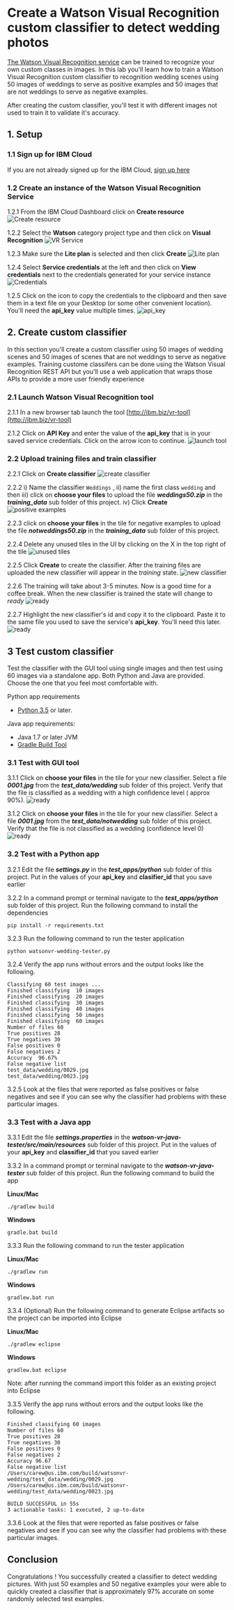 # Create a Watson Visual Recognition custom classifier to detect wedding photos

[The Watson Visual Recognition service](https://www.ibm.com/watson/services/visual-recognition/) can be trained to recognize your own custom classes in images. In this lab you'll learn how to  train a  Watson Visual Recognition custom classifier  to recognition wedding scenes using 50 images of weddings to serve as positive examples  and 50 images that are not weddings to serve as  negative examples.

After creating the custom classifier, you'll test it with different images not used to train it to validate it's accuracy.  

## 1. Setup

### 1.1 Sign up for IBM Cloud

If you are not already signed up for the IBM Cloud, [sign up here](https://console.bluemix.net)

### 1.2 Create an instance of the Watson Visual Recognition Service

1.2.1 From the IBM Cloud Dashboard click on **Create resource**
![Create resource](images/ss1.png)


1.2.2 Select the **Watson** category project type and then click on **Visual Recognition**
![VR Service](images/ss2.png)

1.2.3 Make sure the **Lite plan** is selected and then click **Create**
![Lite plan](images/ss3.png)

1.2.4 Select **Service credentials** at the left and then click on **View credentials** next to the credentials generated for your service instance
![Credentials](images/ss4.png)

1.2.5 Click on the icon to copy the credentials to the clipboard and then save them in a text file on your Desktop (or some other convenient location). You'll need the **api_key** value multiple times.
![api_key](images/ss5.png)

## 2. Create custom classifier

In this section you'll create a custom classifier using 50 images of wedding scenes and 50 images of scenes that are not weddings to serve as negative examples. Training custome classifers can be done using the Watson Visual Recognition REST API but you'll use a web application that wraps those APIs to provide a more user friendly experience

### 2.1 Launch Watson Visual Recognition tool

2.1.1 In a new browser tab launch the tool [http://ibm.biz/vr-tool](http://ibm.biz/vr-tool)

2.1.2 Click on **API Key** and enter the value of the **api_key** that is in your saved service credentials. Click on the arrow icon to continue.
![launch tool](images/ss6.png)

### 2.2 Upload training files and train classifier

2.2.1 Click on **Create classifier**
![create classifier](images/ss7.png)

2.2.2 i) Name the classifier `Weddings` , ii) name the first class `wedding` and then iii) click on **choose your files** to upload the file ***weddings50.zip*** in the ***training_data*** sub folder of this project. iv) Click **Create**
![positive examples](images/ss9.png)

2.2.3 click on **choose your files** in the tile for negative examples to upload the file ***notweddings50.zip*** in the ***training_data*** sub folder of this project.

2.2.4 Delete any unused tiles in the UI  by clicking on the X in the top right of the tile
![unused tiles](images/ss10.png)

2.2.5 Click **Create** to create the classifier. After the training files are uploaded the new classifier will appear in the *training* state.
![new classifier](images/ss11.png)

2.2.6 The training will take  about 3-5 minutes. Now is a good time for a coffee break. When the new classifier is trained the state will change to *ready*
![ready](images/ss12.png)

2.2.7 Highlight the new classifier's id and copy it to the clipboard. Paste it to the same file you used to save the service's **api_key**. You'll need this later.
![ready](images/ss12.1.png)

## 3 Test custom classifier

Test the classifier with the GUI tool using single images and then test using 60 images via a standalone app. Both Python and Java are provided. Choose the one that you feel most comfortable with.  

Python app requirements

  - [Python 3.5](https://www.python.org/downloads) or later.

Java app requirements:

  - Java 1.7 or later JVM
  - [Gradle Build Tool](https://gradle.org)


### 3.1 Test with GUI tool

3.1.1 Click on  **choose your files** in the tile for your new classifier. Select a file ***0001.jpg***  from the ***test_data/wedding*** sub folder of this project. Verify that the file is classified as a wedding with a high confidence level ( approx 90%).
![ready](images/ss14.png)

3.1.2 Click on  **choose your files** in the tile for your new classifier. Select a file ***0001.jpg***  from the ***test_data/notwedding*** sub folder of this project. Verify that the file is not classified as a wedding (confidence level 0)
![ready](images/ss15.png)

### 3.2 Test with a Python app

3.2.1 Edit the file ***settings.py*** in the ***test_apps/python*** sub folder of this project. Put in the values of your **api_key** and **clasifier_id** that you save earlier

3.2.2 In a command prompt or terminal navigate to the ***test_apps/python*** sub folder of this project. Run the following command to install the dependencies

`pip install -r requirements.txt`

3.2.3 Run the following command to run the tester application

`python watsonvr-wedding-tester.py`

3.2.4 Verify the app runs without errors and the output looks like the following.

```
Classifying 60 test images ...
Finished classifying  10 images
Finished classifying  20 images
Finished classifying  30 images
Finished classifying  40 images
Finished classifying  50 images
Finished classifying  60 images
Number of files 60
True positives 28
True negatives 30
False positives 0
False negatives 2
Accuracy  96.67%
False negative list
test_data/wedding/0029.jpg
test_data/wedding/0023.jpg
```

3.2.5 Look at the files that were reported as false positives or false negatives and see if you can see why the classifier had problems with these particular images.

### 3.3 Test with a Java app

3.3.1 Edit the file ***settings.properties*** in the ***watson-vr-java-tester/src/main/resources*** sub folder of this project. Put in the values of your **api_key** and **classifier_id** that you saved earlier

3.3.2 In a command prompt or terminal navigate to the ***watson-vr-java-tester*** sub folder of this project. Run the following command to build the app

**Linux/Mac**

`./gradlew build`

**Windows**

`gradle.bat build`

3.3.3 Run the following command to run the tester application

**Linux/Mac**

`./gradlew run`

**Windows**

`gradlew.bat run`

3.3.4 (Optional) Run the following command to generate Eclipse artifacts so the project can be imported into Eclipse 

**Linux/Mac**

`./gradlew eclipse`

**Windows**

`gradlew.bat eclipse`

Note: after running the command import this folder as an existing project into Eclipse

3.3.5 Verify the app runs without errors and the output looks like the following.

```
Finished classifying 60 images
Number of files 60
True positives 28
True negatives 30
False positives 0
False negatives 2
Accuracy 96.67
False negative list
/Users/carew@us.ibm.com/build/watsonvr-wedding/test_data/wedding/0029.jpg
/Users/carew@us.ibm.com/build/watsonvr-wedding/test_data/wedding/0023.jpg

BUILD SUCCESSFUL in 55s
3 actionable tasks: 1 executed, 2 up-to-date
```

3.3.6 Look at the files that were reported as false positives or false negatives and see if you can see why the classifier had problems with these particular images.

## Conclusion
Congratulations ! You successfully created a classifier to detect wedding pictures. With just 50 examples and 50 negative examples your were able to quickly created a classifier that is approximately  97% accurate on some randomly selected  test examples. 
